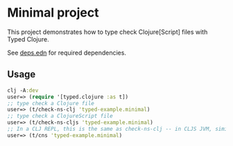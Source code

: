 # Minimal project

This project demonstrates how to type check Clojure[Script] files with Typed Clojure.

See [deps.edn](deps.edn) for required dependencies.

## Usage

```clojure
clj -A:dev
user=> (require '[typed.clojure :as t])
;; type check a Clojure file
user=> (t/check-ns-clj 'typed-example.minimal)
;; type check a ClojureScript file
user=> (t/check-ns-cljs 'typed-example.minimal)
;; In a CLJ REPL, this is the same as check-ns-clj -- in CLJS JVM, similar to check-ns-cljs.
user=> (t/cns 'typed-example.minimal)
```
